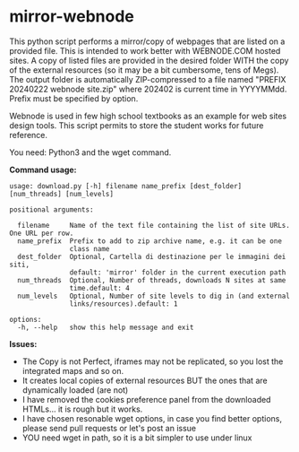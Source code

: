 # mirror-webnode
This python script performs a mirror/copy of webpages that are listed on a provided file. This is intended to work better with WEBNODE.COM hosted sites. A copy of listed files are provided in the desired folder WITH the copy of the external resources (so it may be a bit cumbersome, tens of Megs).
The output folder is automatically ZIP-compressed to a file named "PREFIX 20240222 webnode site.zip" where 202402 is current time in YYYYMMdd. Prefix must be specified by option.

Webnode is used in few high school textbooks as an example for web sites design tools. This script permits to store the student works for future reference.

You need: Python3 and the wget command. 

**Command usage:**

```
usage: download.py [-h] filename name_prefix [dest_folder] [num_threads] [num_levels]

positional arguments:

  filename     Name of the text file containing the list of site URLs. One URL per row.
  name_prefix  Prefix to add to zip archive name, e.g. it can be one
               class name
  dest_folder  Optional, Cartella di destinazione per le immagini dei siti,
               default: 'mirror' folder in the current execution path
  num_threads  Optional, Number of threads, downloads N sites at same
               time.default: 4
  num_levels   Optional, Number of site levels to dig in (and external
               links/resources).default: 1

options:
  -h, --help   show this help message and exit
```

**Issues:**
- The Copy is not Perfect, iframes may not be replicated, so you lost the integrated maps and so on.
- It creates local copies of external resources BUT the ones that are dynamically loaded (are not)
- I have removed the cookies preference panel from the downloaded HTMLs... it is rough but it works.
- I have chosen resonable wget options, in case you find better options, please send pull requests or let's post an issue
- YOU need wget in path, so it is a bit simpler to use under linux
